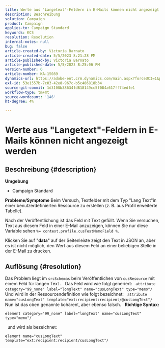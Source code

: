 ```yaml
---
title: Werte aus "Langetext"-Feldern in E-Mails können nicht angezeigt werden
description: Beschreibung
solution: Campaign
product: Campaign
applies-to: Campaign Standard
keywords: KCS
resolution: Resolution
internal-notes: null
bug: false
article-created-by: Victoria Barnato
article-created-date: 5/5/2023 8:21:28 PM
article-published-by: Victoria Barnato
article-published-date: 5/5/2023 8:25:06 PM
version-number: 6
article-number: KA-15089
dynamics-url: https://adobe-ent.crm.dynamics.com/main.aspx?forceUCI=1&pagetype=entityrecord&etn=knowledgearticle&id=e10d5365-82eb-ed11-a7c6-6045bd0065f9
exl-id: 53e1557b-7c03-42e8-967c-b5c486818b34
source-git-commit: 1d3108b38634fd818149cc5f084a617ff74edfe1
workflow-type: tm+mt
source-wordcount: '146'
ht-degree: 4%

---
```


# Werte aus &quot;Langetext&quot;-Feldern in E-Mails können nicht angezeigt werden

## Beschreibung {#description}

<b>Umgebung</b>
- Campaign Standard


<b>Probleme/Symptome</b>
Beim Versuch, Textfelder mit dem Typ &quot;Lang Text&quot;in einer benutzerdefinierten Ressource zu erstellen (z. B. aus Profil erweiterte Tabelle).

Nach der Veröffentlichung ist das Feld mit Text gefüllt. Wenn Sie versuchen, Text aus diesem Feld in einer E-Mail anzuzeigen, können Sie nur diese Variable sehen `%= context.profile.cusTestMemoField %.`

Klicken Sie auf &quot;<b>data</b>&quot; auf der Seitenleiste zeigt den Text in JSON an, aber es ist nicht möglich, den Wert aus diesem Feld an einer beliebigen Stelle in der E-Mail zu drucken.


## Auflösung {#resolution}


Das Problem liegt im `srcSchemas` beim Veröffentlichen von `cusResource` mit einem Feld für langen Text .
 
Das Feld wird wie folgt generiert:
 
`attribute category="99_none" label="longText" name="cusLongText" type="memo"/`
 
Und wird in der Ressourcendefinition wie folgt bezeichnet:
 
`attribute name="cusLongText" template="ext:recipient:recipient/@cusLongText"/`
 
Nun ist das oben genannte kohärent, aber ebenso falsch.
 
<b>Richtige Syntax:</b>


```
element category="99_none" label="longText" name="cusLongText" type="memo"/
```


 
und wird als bezeichnet:


```
element name="cusLongText" template="ext:recipient:recipient/cusLongText"/
```
